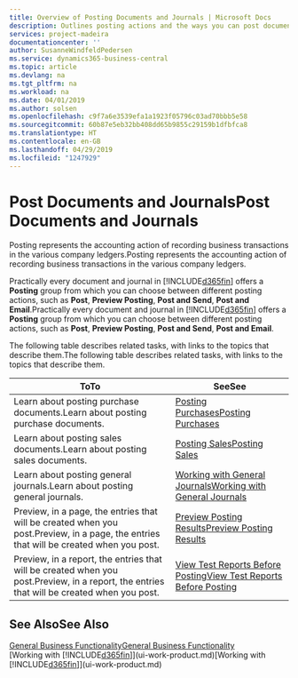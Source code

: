 ```yaml
---
title: Overview of Posting Documents and Journals | Microsoft Docs
description: Outlines posting actions and the ways you can post documents and journals.
services: project-madeira
documentationcenter: ''
author: SusanneWindfeldPedersen
ms.service: dynamics365-business-central
ms.topic: article
ms.devlang: na
ms.tgt_pltfrm: na
ms.workload: na
ms.date: 04/01/2019
ms.author: solsen
ms.openlocfilehash: c9f7a6e3539efa1a1923f05796c03ad70bbb5e58
ms.sourcegitcommit: 60b87e5eb32bb408dd65b9855c29159b1dfbfca8
ms.translationtype: HT
ms.contentlocale: en-GB
ms.lasthandoff: 04/29/2019
ms.locfileid: "1247929"
---
```

# <a name="post-documents-and-journals"></a><span data-ttu-id="75baa-103">Post Documents and Journals</span><span class="sxs-lookup"><span data-stu-id="75baa-103">Post Documents and Journals</span></span>
<span data-ttu-id="75baa-104">Posting represents the accounting action of recording business transactions in the various company ledgers.</span><span class="sxs-lookup"><span data-stu-id="75baa-104">Posting represents the accounting action of recording business transactions in the various company ledgers.</span></span>

<span data-ttu-id="75baa-105">Practically every document and journal in [!INCLUDE[d365fin](includes/d365fin_md.md)] offers a **Posting** group from which you can choose between different posting actions, such as **Post**, **Preview Posting**, **Post and Send**, **Post and Email**.</span><span class="sxs-lookup"><span data-stu-id="75baa-105">Practically every document and journal in [!INCLUDE[d365fin](includes/d365fin_md.md)] offers a **Posting** group from which you can choose between different posting actions, such as **Post**, **Preview Posting**, **Post and Send**, **Post and Email**.</span></span>

<span data-ttu-id="75baa-106">The following table describes related tasks, with links to the topics that describe them.</span><span class="sxs-lookup"><span data-stu-id="75baa-106">The following table describes related tasks, with links to the topics that describe them.</span></span>

| <span data-ttu-id="75baa-107">To</span><span class="sxs-lookup"><span data-stu-id="75baa-107">To</span></span> | <span data-ttu-id="75baa-108">See</span><span class="sxs-lookup"><span data-stu-id="75baa-108">See</span></span> |
| --- | --- |
| <span data-ttu-id="75baa-109">Learn about posting purchase documents.</span><span class="sxs-lookup"><span data-stu-id="75baa-109">Learn about posting purchase documents.</span></span> |[<span data-ttu-id="75baa-110">Posting Purchases</span><span class="sxs-lookup"><span data-stu-id="75baa-110">Posting Purchases</span></span>](ui-post-purchases.md) |
| <span data-ttu-id="75baa-111">Learn about posting sales documents.</span><span class="sxs-lookup"><span data-stu-id="75baa-111">Learn about posting sales documents.</span></span> |[<span data-ttu-id="75baa-112">Posting Sales</span><span class="sxs-lookup"><span data-stu-id="75baa-112">Posting Sales</span></span>](ui-post-sales.md) |
| <span data-ttu-id="75baa-113">Learn about posting general journals.</span><span class="sxs-lookup"><span data-stu-id="75baa-113">Learn about posting general journals.</span></span> |[<span data-ttu-id="75baa-114">Working with General Journals</span><span class="sxs-lookup"><span data-stu-id="75baa-114">Working with General Journals</span></span>](ui-work-general-journals.md) |
| <span data-ttu-id="75baa-115">Preview, in a page, the entries that will be created when you post.</span><span class="sxs-lookup"><span data-stu-id="75baa-115">Preview, in a page, the entries that will be created when you post.</span></span> |[<span data-ttu-id="75baa-116">Preview Posting Results</span><span class="sxs-lookup"><span data-stu-id="75baa-116">Preview Posting Results</span></span>](ui-how-preview-post-results.md) |
| <span data-ttu-id="75baa-117">Preview, in a report, the entries that will be created when you post.</span><span class="sxs-lookup"><span data-stu-id="75baa-117">Preview, in a report, the entries that will be created when you post.</span></span> |[<span data-ttu-id="75baa-118">View Test Reports Before Posting</span><span class="sxs-lookup"><span data-stu-id="75baa-118">View Test Reports Before Posting</span></span>](ui-how-view-test-reports-posting.md) |

## <a name="see-also"></a><span data-ttu-id="75baa-119">See Also</span><span class="sxs-lookup"><span data-stu-id="75baa-119">See Also</span></span>
[<span data-ttu-id="75baa-120">General Business Functionality</span><span class="sxs-lookup"><span data-stu-id="75baa-120">General Business Functionality</span></span>](ui-across-business-areas.md)  
<span data-ttu-id="75baa-121">[Working with [!INCLUDE[d365fin](includes/d365fin_md.md)]](ui-work-product.md)</span><span class="sxs-lookup"><span data-stu-id="75baa-121">[Working with [!INCLUDE[d365fin](includes/d365fin_md.md)]](ui-work-product.md)</span></span>

